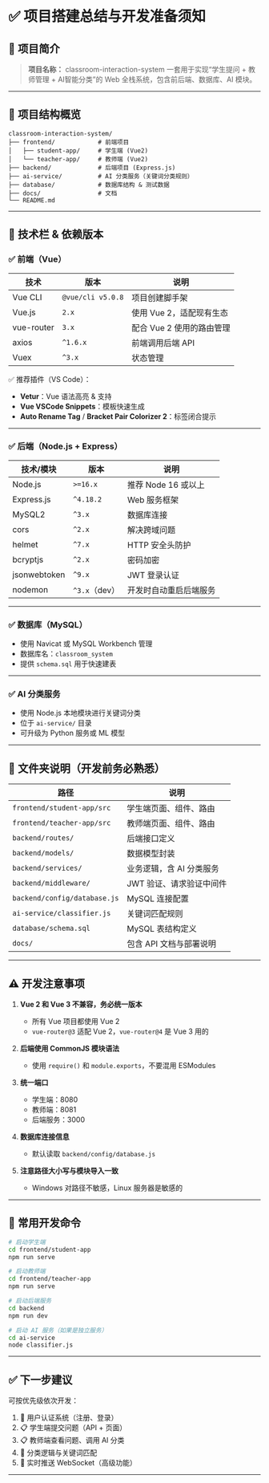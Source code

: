 # ✅ 项目搭建总结与开发准备须知

## 📌 项目简介

> **项目名称：** classroom-interaction-system
> 一套用于实现“学生提问 + 教师管理 + AI智能分类”的 Web 全栈系统，包含前后端、数据库、AI 模块。

---

## 🧱 项目结构概览

```
classroom-interaction-system/
├── frontend/            # 前端项目
│   ├── student-app/     # 学生端 (Vue2)
│   └── teacher-app/     # 教师端 (Vue2)
├── backend/             # 后端项目 (Express.js)
├── ai-service/          # AI 分类服务（关键词分类规则）
├── database/            # 数据库结构 & 测试数据
├── docs/                # 文档
└── README.md
```

---

## 🧹 技术栏 & 依赖版本

### ✅ 前端（Vue）

| 技术         | 版本                | 说明               |
| ---------- | ----------------- | ---------------- |
| Vue CLI    | `@vue/cli v5.0.8` | 项目创建脚手架          |
| Vue.js     | `2.x`             | 使用 Vue 2，适配现有生态  |
| vue-router | `3.x`             | 配合 Vue 2 使用的路由管理 |
| axios      | `^1.6.x`          | 前端调用后端 API       |
| Vuex       | `^3.x`            | 状态管理             |

✅ 推荐插件（VS Code）：

* **Vetur**：Vue 语法高亮 & 支持
* **Vue VSCode Snippets**：模板快速生成
* **Auto Rename Tag** / **Bracket Pair Colorizer 2**：标签闭合提示

---

### ✅ 后端（Node.js + Express）

| 技术/模块        | 版本          | 说明             |
| ------------ | ----------- | -------------- |
| Node.js      | `>=16.x`    | 推荐 Node 16 或以上 |
| Express.js   | `^4.18.2`   | Web 服务框架       |
| MySQL2       | `^3.x`      | 数据库连接          |
| cors         | `^2.x`      | 解决跨域问题         |
| helmet       | `^7.x`      | HTTP 安全头防护     |
| bcryptjs     | `^2.x`      | 密码加密           |
| jsonwebtoken | `^9.x`      | JWT 登录认证       |
| nodemon      | `^3.x`（dev） | 开发时自动重启后端服务    |

---

### ✅ 数据库（MySQL）

* 使用 Navicat 或 MySQL Workbench 管理
* 数据库名：`classroom_system`
* 提供 `schema.sql` 用于快速建表

---

### ✅ AI 分类服务

* 使用 Node.js 本地模块进行关键词分类
* 位于 `ai-service/` 目录
* 可升级为 Python 服务或 ML 模型

---

## 📁 文件夹说明（开发前务必熟悉）

| 路径                           | 说明             |
| ---------------------------- | -------------- |
| `frontend/student-app/src`   | 学生端页面、组件、路由    |
| `frontend/teacher-app/src`   | 教师端页面、组件、路由    |
| `backend/routes/`            | 后端接口定义         |
| `backend/models/`            | 数据模型封装         |
| `backend/services/`          | 业务逻辑，含 AI 分类服务 |
| `backend/middleware/`        | JWT 验证、请求验证中间件 |
| `backend/config/database.js` | MySQL 连接配置     |
| `ai-service/classifier.js`   | 关键词匹配规则        |
| `database/schema.sql`        | MySQL 表结构定义    |
| `docs/`                      | 包含 API 文档与部署说明 |

---

## ⚠️ 开发注意事项

1. **Vue 2 和 Vue 3 不兼容，务必统一版本**

   * 所有 Vue 项目都使用 Vue 2
   * `vue-router@3` 适配 Vue 2，`vue-router@4` 是 Vue 3 用的

2. **后端使用 CommonJS 模块语法**

   * 使用 `require()` 和 `module.exports`，不要混用 ESModules

3. **统一端口**

   * 学生端：8080
   * 教师端：8081
   * 后端服务：3000

4. **数据库连接信息**

   * 默认读取 `backend/config/database.js`

5. **注意路径大小写与模块导入一致**

   * Windows 对路径不敏感，Linux 服务器是敏感的

---

## 🔄 常用开发命令

```bash
# 启动学生端
cd frontend/student-app
npm run serve

# 启动教师端
cd frontend/teacher-app
npm run serve

# 启动后端服务
cd backend
npm run dev

# 启动 AI 服务（如果是独立服务）
cd ai-service
node classifier.js
```

---

## ✅ 下一步建议

可按优先级依次开发：

1. 🔐 用户认证系统（注册、登录）
2. 📋 学生端提交问题（API + 页面）
3. 📋 教师端查看问题、调用 AI 分类
4. 🤖 分类逻辑与关键词匹配
5. 🔔 实时推送 WebSocket（高级功能）

---
